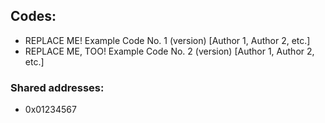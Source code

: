 ## Codes:
- REPLACE ME! Example Code No. 1 (version) [Author 1, Author 2, etc.]
- REPLACE ME, TOO! Example Code No. 2 (version) [Author 1, Author 2, etc.]
### Shared addresses:
- 0x01234567

